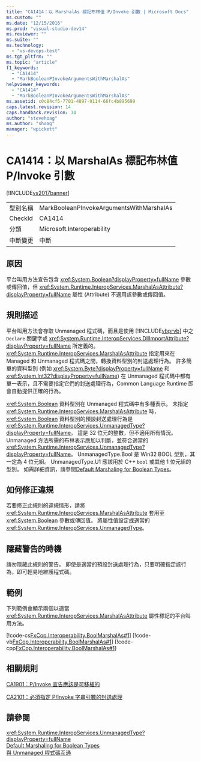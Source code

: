 ```yaml
---
title: "CA1414：以 MarshalAs 標記布林值 P/Invoke 引數 | Microsoft Docs"
ms.custom: ""
ms.date: "12/15/2016"
ms.prod: "visual-studio-dev14"
ms.reviewer: ""
ms.suite: ""
ms.technology: 
  - "vs-devops-test"
ms.tgt_pltfrm: ""
ms.topic: "article"
f1_keywords: 
  - "CA1414"
  - "MarkBooleanPInvokeArgumentsWithMarshalAs"
helpviewer_keywords: 
  - "CA1414"
  - "MarkBooleanPInvokeArgumentsWithMarshalAs"
ms.assetid: c0c84cf5-7701-4897-9114-66fc4b895699
caps.latest.revision: 14
caps.handback.revision: 14
author: "stevehoag"
ms.author: "shoag"
manager: "wpickett"
---
```

# CA1414：以 MarshalAs 標記布林值 P/Invoke 引數
[!INCLUDE[vs2017banner](../code-quality/includes/vs2017banner.md)]

|||  
|-|-|  
|型別名稱|MarkBooleanPInvokeArgumentsWithMarshalAs|  
|CheckId|CA1414|  
|分類|Microsoft.Interoperability|  
|中斷變更|中斷|  
  
## 原因  
 平台叫用方法宣告包含 <xref:System.Boolean?displayProperty=fullName> 參數或傳回值，但 <xref:System.Runtime.InteropServices.MarshalAsAttribute?displayProperty=fullName> 屬性 \(Attribute\) 不適用該參數或傳回值。  
  
## 規則描述  
 平台叫用方法會存取 Unmanaged 程式碼，而且是使用 [!INCLUDE[vbprvb](../code-quality/includes/vbprvb_md.md)] 中之 `Declare` 關鍵字或 <xref:System.Runtime.InteropServices.DllImportAttribute?displayProperty=fullName> 所定義的。  <xref:System.Runtime.InteropServices.MarshalAsAttribute> 指定用來在 Managed 和 Unmanaged 程式碼之間，轉換資料型別的封送處理行為。  許多簡單的資料型別 \(例如 <xref:System.Byte?displayProperty=fullName> 和 <xref:System.Int32?displayProperty=fullName>\) 在 Unmanaged 程式碼中都有單一表示，且不需要指定它們的封送處理行為，Common Language Runtime 即會自動提供正確的行為。  
  
 <xref:System.Boolean> 資料型別在 Unmanaged 程式碼中有多種表示。  未指定 <xref:System.Runtime.InteropServices.MarshalAsAttribute> 時，<xref:System.Boolean> 資料型別的預設封送處理行為是 <xref:System.Runtime.InteropServices.UnmanagedType?displayProperty=fullName>。  這是 32 位元的整數，但不適用所有情況。  Unmanaged 方法所需的布林表示應加以判斷，並符合適當的 <xref:System.Runtime.InteropServices.UnmanagedType?displayProperty=fullName>。  UnmanagedType.Bool 是 Win32 BOOL 型別，其一定為 4 位元組。  UnmanagedType.U1 應該用於 C\+\+ `bool` 或其他 1 位元組的型別。  如需詳細資訊，請參閱[Default Marshaling for Boolean Types](http://msdn.microsoft.com/zh-tw/d4c00537-70f7-4ca6-8197-bfc1ec037ff9)。  
  
## 如何修正違規  
 若要修正此規則的違規情形，請將 <xref:System.Runtime.InteropServices.MarshalAsAttribute> 套用至 <xref:System.Boolean> 參數或傳回值。  將屬性值設定成適當的 <xref:System.Runtime.InteropServices.UnmanagedType>。  
  
## 隱藏警告的時機  
 請勿隱藏此規則的警告。  即使是適當的預設封送處理行為，只要明確指定該行為，即可輕易地維護程式碼。  
  
## 範例  
 下列範例會顯示兩個以適當 <xref:System.Runtime.InteropServices.MarshalAsAttribute> 屬性標記的平台叫用方法。  
  
 [!code-cs[FxCop.Interoperability.BoolMarshalAs#1](../code-quality/codesnippet/CSharp/ca1414-mark-boolean-p-invoke-arguments-with-marshalas_1.cs)]
 [!code-vb[FxCop.Interoperability.BoolMarshalAs#1](../code-quality/codesnippet/VisualBasic/ca1414-mark-boolean-p-invoke-arguments-with-marshalas_1.vb)]
 [!code-cpp[FxCop.Interoperability.BoolMarshalAs#1](../code-quality/codesnippet/CPP/ca1414-mark-boolean-p-invoke-arguments-with-marshalas_1.cpp)]  
  
## 相關規則  
 [CA1901：P\/Invoke 宣告應該是可移植的](../code-quality/ca1901-p-invoke-declarations-should-be-portable.md)  
  
 [CA2101：必須指定 P\/Invoke 字串引數的封送處理](../code-quality/ca2101-specify-marshaling-for-p-invoke-string-arguments.md)  
  
## 請參閱  
 <xref:System.Runtime.InteropServices.UnmanagedType?displayProperty=fullName>   
 [Default Marshaling for Boolean Types](http://msdn.microsoft.com/zh-tw/d4c00537-70f7-4ca6-8197-bfc1ec037ff9)   
 [與 Unmanaged 程式碼互通](../Topic/Interoperating%20with%20Unmanaged%20Code.md)